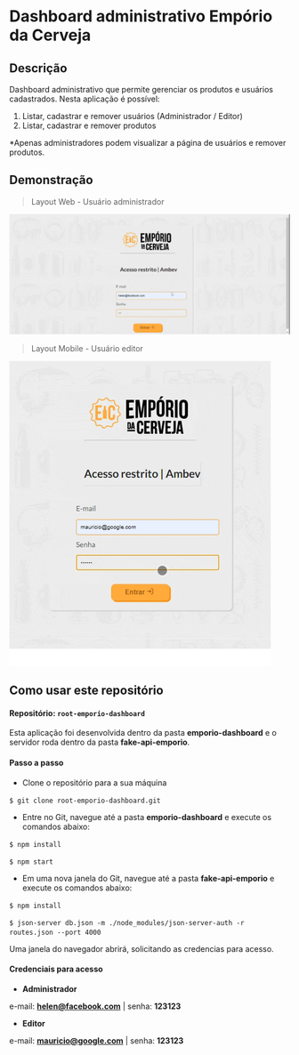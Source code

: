 # Dashboard administrativo Empório da Cerveja

## Descrição
Dashboard administrativo que permite gerenciar os produtos e usuários cadastrados. Nesta aplicação é possível:
1. Listar, cadastrar e remover usuários (Administrador / Editor)
2. Listar, cadastrar e remover produtos

*Apenas administradores podem visualizar a página de usuários e remover produtos.

## Demonstração

> Layout Web - Usuário administrador
 
![](https://github.com/bm-santos/root-emporio-dashboard/blob/main/emporio-dashboard/src/assets/demo-web.gif?raw=true)

> Layout Mobile - Usuário editor 

![](https://github.com/bm-santos/root-emporio-dashboard/blob/main/emporio-dashboard/src/assets/demo-mobile.gif?raw=true)

## Como usar este repositório

#### Repositório: `root-emporio-dashboard`

Esta aplicação foi desenvolvida dentro da pasta **emporio-dashboard** e o servidor roda dentro da pasta **fake-api-emporio**.

#### Passo a passo
- Clone o repositório para a sua máquina

`$ git clone root-emporio-dashboard.git`

- Entre no Git, navegue até a pasta **emporio-dashboard** e execute os comandos abaixo:

`$ npm install`

`$ npm start`

- Em uma nova janela do Git, navegue até a pasta **fake-api-emporio** e execute os comandos abaixo:

`$ npm install`

`$ json-server db.json -m ./node_modules/json-server-auth -r routes.json --port 4000`

Uma janela do navegador abrirá, solicitando as credencias para acesso.

#### Credenciais para acesso
- **Administrador**

e-mail: **helen@facebook.com** | senha: **123123**

- **Editor**

e-mail: **mauricio@google.com** | senha: **123123**

